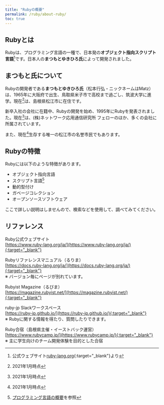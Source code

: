 ```yaml
---
title: "Rubyの概要"
permalink: /ruby/about-ruby/
toc: true
---
```

## Rubyとは
Rubyは、プログラミング言語の一種で、日本発の**オブジェクト指向スクリプト言語**[^1]です。日本人の**まつもとゆきひろ氏**によって開発されました。

[^1]: 公式ウェブサイト[ruby-lang.org](https://www.ruby-lang.org/ja/){:target="_blank"}より

## まつもと氏について
Rubyの開発者である**まつもとゆきひろ氏**（松本行弘・ニックネームはMatz）は、1965年に大阪府で出生、鳥取県米子市で高校まで過ごし、筑波大学に進学。現在[^2]は、島根県松江市に在住です。

新卒入社の会社に在籍中、Rubyの開発を始め、1995年にRubyを発表されました。現在[^2]は、(株)ネットワーク応用通信研究所 フェローのほか、多くの会社に所属されています。

また、現在[^2]生存する唯一の松江市の名誉市民でもあります。

[^2]: 2021年1月時点

## Rubyの特徴
Rubyには以下のような特徴があります。

- オブジェクト指向言語
- スクリプト言語[^3]
- 動的型付け
- ガベージコレクション
- オープンソースソフトウェア

ここで詳しい説明はしませんので、検索などを使用して、調べてみてください。

[^3]: [プログラミング言語の概要](/archives/ruby/about-programming-languages/#プログラミング言語)を参照

## リファレンス
Ruby公式ウェブサイト  
[https://www.ruby-lang.org/ja/](https://www.ruby-lang.org/ja/){:target="_blank"}

Rubyリファレンスマニュアル（るりま）  
[https://docs.ruby-lang.org/ja/](https://docs.ruby-lang.org/ja/){:target="_blank"}  
※ バージョン毎にページが別れています。

Rubyist Magazine（るびま）  
[https://magazine.rubyist.net/](https://magazine.rubyist.net/){:target="_blank"}  

ruby-jp Slackワークスペース  
[https://ruby-jp.github.io/](https://ruby-jp.github.io/){:target="_blank"}  
※ Rubyに関する情報を得たり、質問したりできます。

Ruby合宿（島根県主催・イーストバック運営）  
[https://www.rubycamp.jp/](https://www.rubycamp.jp/){:target="_blank"}  
※ 主に学生向けのチーム開発体験を目的とした合宿

